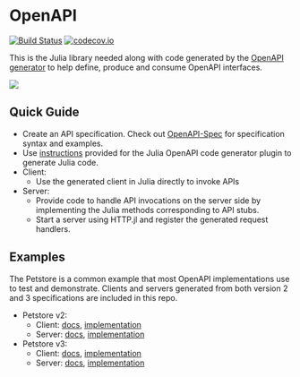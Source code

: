 # OpenAPI

[![Build Status](https://github.com/JuliaComputing/OpenAPI.jl/workflows/CI/badge.svg)](https://github.com/JuliaComputing/OpenAPI.jl/actions?query=workflow%3ACI+branch%3Amain)
[![codecov.io](http://codecov.io/github/JuliaComputing/OpenAPI.jl/coverage.svg?branch=main)](http://codecov.io/github/JuliaComputing/OpenAPI.jl?branch=main)

This is the Julia library needed along with code generated by the [OpenAPI generator](https://openapi-generator.tech/) to help define, produce and consume OpenAPI interfaces.

[![](https://img.shields.io/badge/docs-latest-blue.svg)](https://JuliaComputing.github.io/OpenAPI.jl)

## Quick Guide

- Create an API specification. Check out [OpenAPI-Spec](https://github.com/OAI/OpenAPI-Specification) for specification syntax and examples.
- Use [instructions](https://openapi-generator.tech/docs/generators) provided for the Julia OpenAPI code generator plugin to generate Julia code.
- Client:
    - Use the generated client in Julia directly to invoke APIs
- Server:
    - Provide code to handle API invocations on the server side by implementing the Julia methods corresponding to API stubs.
    - Start a server using HTTP.jl and register the generated request handlers.

## Examples

The Petstore is a common example that most OpenAPI implementations use to test and demonstrate. Clients and servers generated from both version 2 and 3 specifications are included in this repo.

- Petstore v2:
    - Client: [docs](test/client/petstore_v2/petstore/README.md), [implementation](test/client/petstore_v2)
    - Server: [docs](test/server/petstore_v2/petstore/README.md), [implementation](test/server/petstore_v2)
- Petstore v3:
    - Client: [docs](test/client/petstore_v3/petstore/README.md), [implementation](test/client/petstore_v3)
    - Server: [docs](test/server/petstore_v3/petstore/README.md), [implementation](test/server/petstore_v3)
